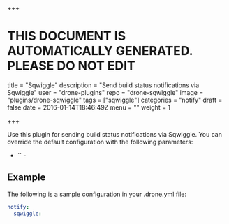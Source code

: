 +++

# THIS DOCUMENT IS AUTOMATICALLY GENERATED. PLEASE DO NOT EDIT

title = "Sqwiggle"
description = "Send build status notifications via Sqwiggle"
user = "drone-plugins"
repo = "drone-sqwiggle"
image = "plugins/drone-sqwiggle"
tags = ["sqwiggle"]
categories = "notify"
draft = false
date = 2016-01-14T18:46:49Z
menu = ""
weight = 1

+++

Use this plugin for sending build status notifications via Sqwiggle. You can
override the default configuration with the following parameters:

* `` -

## Example

The following is a sample configuration in your .drone.yml file:

```yaml
notify:
  sqwiggle:
```

